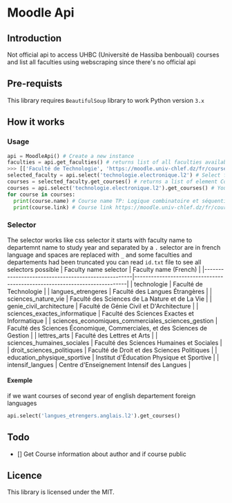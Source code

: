 # Moodle Api
## Introduction
Not official api to access UHBC (Université de Hassiba benbouali) courses and list all faculties using webscraping since there's no official api
## Pre-requists
This library requires `BeautifulSoup` library to work
Python version `3.x`
## How it works
### Usage
```py
api = MoodleApi() # Create a new instance
faculties = api.get_faculties() # returns list of all faculties available in moodle
>>> [['Faculté de Technologie', 'https://moodle.univ-chlef.dz/fr/course/index.php?categoryid=2'], ...]
selected_faculty = api.select('technologie.electronique.l2') # Select faculty of science and technology of the departement of second year
courses = selected_faculty.get_courses() # returns a list of element Courses
courses = api.select('technologie.electronique.l2').get_courses() # You can chain methods
for course in courses:
  print(course.name) # Course name TP: Logique combinatoire et séquentielle 
  print(course.link) # Course link https://moodle.univ-chlef.dz/fr/course/view.php?id=396
```
### Selector
The selector works like css selector it starts with faculty name to departemnt name to study year and separated by a `.`
selector are in french language and spaces are replaced with `_` and some faculties and departements had been truncated
you can read `id.txt` file to see all selectors possible
| Faculty name selector                              | Faculty name (French)                                                     |
|----------------------------------------------------|---------------------------------------------------------------------------|
| technologie                                        | Faculté de Technologie                                                    |
| langues_etrengeres                                 | Faculté des Langues Étrangères                                            |
| sciences_nature_vie                                | Faculté des Sciences de La Nature et de La Vie                            |
| genie_civil_architecture                           | Faculté de Génie Civil et D'Architecture                                  |
| sciences_exactes_informatique                      | Faculté des Sciences Exactes et Informatique                              |
| sciences_economiques_commerciales_sciences_gestion | Faculté des Sciences Économique, Commerciales, et des Sciences de Gestion |
| lettres_arts                                       | Faculté des Lettres et Arts                                               |
| sciences_humaines_sociales                         | Faculté des Sciences Humaines et Sociales                                 |
| droit_sciences_politiques                          | Faculté de Droit et des Sciences Politiques                               |
| education_physique_sportive                        | Institut d'Éducation Physique et Sportive                                 |
| intensif_langues                                   | Centre d'Enseignement Intensif des Langues                                |
#### Exemple
if we want courses of second year of english departement foreign languages
```py
api.select('langues_etrengers.anglais.l2').get_courses()
```
## Todo
- [] Get Course information about author and if course public
## Licence
This library is licensed under the MIT.

